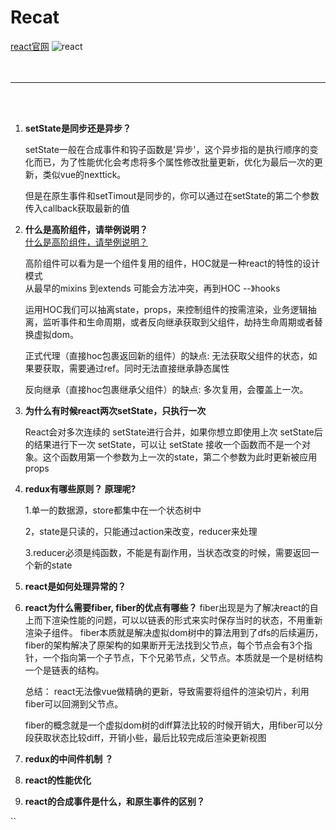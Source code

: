  # Recat 
 [react官网](https://react.docschina.org/)
 ![react](https://gimg2.baidu.com/image_search/src=http%3A%2F%2Fupload-images.jianshu.io%2Fupload_images%2F544385-826e7b97a5760c91.JPG%3FimageMogr2%2Fauto-orient%2Fstrip%257CimageView2%2F2%2Fw%2F1240&refer=http%3A%2F%2Fupload-images.jianshu.io&app=2002&size=f9999,10000&q=a80&n=0&g=0n&fmt=auto?sec=1658104469&t=49c8bfa2fab26f66afbde5e46eae392a)
 <br>
 <br>
 <br>
 ___
 <br>
 <br>

 1. **setState是同步还是异步？**   
   
    setState一般在合成事件和钩子函数是'异步'，这个异步指的是执行顺序的变化而已，为了性能优化会考虑将多个属性修改批量更新，优化为最后一次的更新，类似vue的nexttick。
    
    但是在原生事件和setTimout是同步的，你可以通过在setState的第二个参数传入callback获取最新的值

 2. **什么是高阶组件，请举例说明？**  
 [什么是高阶组件，请举例说明？](https://juejin.cn/post/6940422320427106335)
  
    高阶组件可以看为是一个组件复用的组件，HOC就是一种react的特性的设计模式  
    从最早的mixins 到extends 可能会方法冲突，再到HOC --》hooks  

    运用HOC我们可以抽离state，props，来控制组件的按需渲染，业务逻辑抽离，监听事件和生命周期，或者反向继承获取到父组件，劫持生命周期或者替换虚拟dom。  

    正式代理（直接hoc包裹返回新的组件）的缺点: 无法获取父组件的状态，如果要获取，需要通过ref。同时无法直接继承静态属性

    反向继承（直接hoc包裹继承父组件）的缺点: 多次复用，会覆盖上一次。


 1. **为什么有时候react两次setState，只执行一次**
      
    React会对多次连续的 setState进行合并，如果你想立即使用上次 setState后的结果进行下一次 setState，可以让 setState 接收一个函数而不是一个对象。这个函数用第一个参数为上一次的state，第二个参数为此时更新被应用props


 2. **redux有哪些原则？ 原理呢?**
  [](https://juejin.cn/post/6868103822271758344)

    1.单一的数据源，store都集中在一个状态树中

    2，state是只读的，只能通过action来改变，reducer来处理

    3.reducer必须是纯函数，不能是有副作用，当状态改变的时候，需要返回一个新的state
 3. **react是如何处理异常的？**
 4. **react为什么需要fiber, fiber的优点有哪些？**
     fiber出现是为了解决react的自上而下渲染性能的问题，可以以链表的形式来实时保存当时的状态，不用重新渲染子组件。
     fiber本质就是解决虚拟dom树中的算法用到了dfs的后续遍历，fiber的架构解决了原架构的如果断开无法找到父节点，每个节点会有3个指针，一个指向第一个子节点，下个兄弟节点，父节点。本质就是一个是树结构一个是链表的结构。

     总结： react无法像vue做精确的更新，导致需要将组件的渲染切片，利用fiber可以回溯到父节点。

     fiber的概念就是一个虚拟dom树的diff算法比较的时候开销大，用fiber可以分段获取状态比较diff，开销小些，最后比较完成后渲染更新视图

 5. **redux的中间件机制 ？**
 6. **react的性能优化**
 7.  **react的合成事件是什么，和原生事件的区别？**

``

